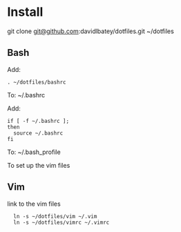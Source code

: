 # Install

git clone git@github.com:davidlbatey/dotfiles.git ~/dotfiles

## Bash

Add:

```
. ~/dotfiles/bashrc
```

To:
~/.bashrc

Add:

```
if [ -f ~/.bashrc ];
then
  source ~/.bashrc
fi
```

To:
~/.bash_profile

To set up the vim files

## Vim

link to the vim files

```
  ln -s ~/dotfiles/vim ~/.vim
  ln -s ~/dotfiles/vimrc ~/.vimrc
```
